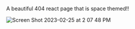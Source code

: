 A beautiful 404 react page that is space themed!!


![Screen Shot 2023-02-25 at 2 07 48 PM](https://user-images.githubusercontent.com/13002463/221375235-4939c309-0b42-416f-befa-0f3b9baa3f15.png)









